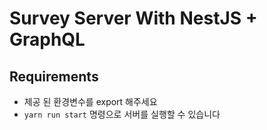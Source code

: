 # Survey Server With NestJS + GraphQL

## Requirements
* 제공 된 환경변수를 export 해주세요
* `yarn run start` 명령으로 서버를 실행할 수 있습니다